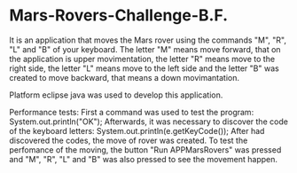 # Mars-Rovers-Challenge-B.F.
It is an application that moves the Mars rover using the commands "M", "R", "L" and "B" of your keyboard.
The letter "M" means move forward, that on the application is upper movimentation, the letter "R" means move to the right side, the letter "L" means move to the left side and the letter "B" was created to move backward, that means a down movimantation.

Platform eclipse java was used to develop this application.

Performance tests:
First a command was used to test the program: System.out.println("OK");
Afterwards, it was necessary to discover the code of the keyboard letters: System.out.println(e.getKeyCode());
After had discovered the codes, the move of rover was created. To test the perfomance of the moving, the button "Run APPMarsRovers" was pressed and "M", "R", "L" and "B" was also pressed to see the movement happen.
